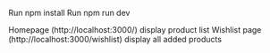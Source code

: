 Run npm install
Run npm run dev

Homepage (http://localhost:3000/) display product list
Wishlist page (http://localhost:3000/wishlist) display all added products
